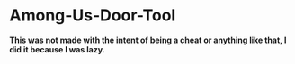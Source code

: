 # Among-Us-Door-Tool
**This was not made with the intent of being a cheat or anything like that, I did it because I was lazy.**
